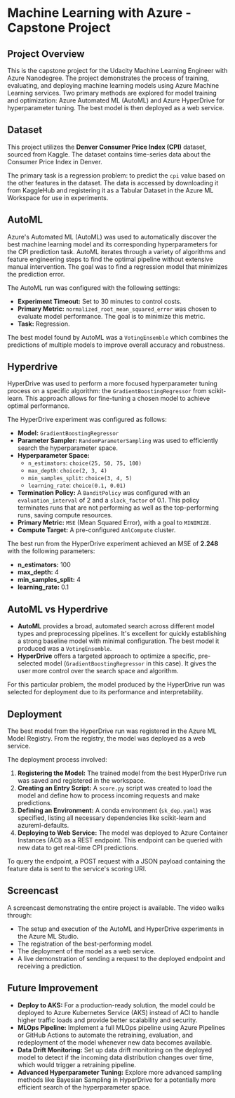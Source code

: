 # Machine Learning with Azure - Capstone Project

## Project Overview

This is the capstone project for the Udacity Machine Learning Engineer with Azure Nanodegree. The project demonstrates the process of training, evaluating, and deploying machine learning models using Azure Machine Learning services. Two primary methods are explored for model training and optimization: Azure Automated ML (AutoML) and Azure HyperDrive for hyperparameter tuning. The best model is then deployed as a web service.

## Dataset

This project utilizes the **Denver Consumer Price Index (CPI)** dataset, sourced from Kaggle. The dataset contains time-series data about the Consumer Price Index in Denver.

The primary task is a regression problem: to predict the `cpi` value based on the other features in the dataset. The data is accessed by downloading it from KaggleHub and registering it as a Tabular Dataset in the Azure ML Workspace for use in experiments.

## AutoML

Azure's Automated ML (AutoML) was used to automatically discover the best machine learning model and its corresponding hyperparameters for the CPI prediction task. AutoML iterates through a variety of algorithms and feature engineering steps to find the optimal pipeline without extensive manual intervention. The goal was to find a regression model that minimizes the prediction error.

The AutoML run was configured with the following settings:
- **Experiment Timeout:** Set to 30 minutes to control costs.
- **Primary Metric:** `normalized_root_mean_squared_error` was chosen to evaluate model performance. The goal is to minimize this metric.
- **Task:** Regression.

The best model found by AutoML was a `VotingEnsemble` which combines the predictions of multiple models to improve overall accuracy and robustness.

## Hyperdrive

HyperDrive was used to perform a more focused hyperparameter tuning process on a specific algorithm: the `GradientBoostingRegressor` from scikit-learn. This approach allows for fine-tuning a chosen model to achieve optimal performance.

The HyperDrive experiment was configured as follows:
- **Model:** `GradientBoostingRegressor`
- **Parameter Sampler:** `RandomParameterSampling` was used to efficiently search the hyperparameter space.
- **Hyperparameter Space:**
    - `n_estimators`: `choice(25, 50, 75, 100)`
    - `max_depth`: `choice(2, 3, 4)`
    - `min_samples_split`: `choice(3, 4, 5)`
    - `learning_rate`: `choice(0.1, 0.01)`
- **Termination Policy:** A `BanditPolicy` was configured with an `evaluation_interval` of 2 and a `slack_factor` of 0.1. This policy terminates runs that are not performing as well as the top-performing runs, saving compute resources.
- **Primary Metric:** `MSE` (Mean Squared Error), with a goal to `MINIMIZE`.
- **Compute Target:** A pre-configured `AmlCompute` cluster.

The best run from the HyperDrive experiment achieved an MSE of **2.248** with the following parameters:
- **n_estimators:** 100
- **max_depth:** 4
- **min_samples_split:** 4
- **learning_rate:** 0.1

## AutoML vs Hyperdrive

- **AutoML** provides a broad, automated search across different model types and preprocessing pipelines. It's excellent for quickly establishing a strong baseline model with minimal configuration. The best model it produced was a `VotingEnsemble`.
- **HyperDrive** offers a targeted approach to optimize a specific, pre-selected model (`GradientBoostingRegressor` in this case). It gives the user more control over the search space and algorithm.

For this particular problem, the model produced by the HyperDrive run was selected for deployment due to its performance and interpretability.

## Deployment

The best model from the HyperDrive run was registered in the Azure ML Model Registry. From the registry, the model was deployed as a web service.

The deployment process involved:
1.  **Registering the Model:** The trained model from the best HyperDrive run was saved and registered in the workspace.
2.  **Creating an Entry Script:** A `score.py` script was created to load the model and define how to process incoming requests and make predictions.
3.  **Defining an Environment:** A conda environment (`sk_dep.yaml`) was specified, listing all necessary dependencies like scikit-learn and azureml-defaults.
4.  **Deploying to Web Service:** The model was deployed to Azure Container Instances (ACI) as a REST endpoint. This endpoint can be queried with new data to get real-time CPI predictions.

To query the endpoint, a POST request with a JSON payload containing the feature data is sent to the service's scoring URI.

## Screencast

A screencast demonstrating the entire project is available. The video walks through:
- The setup and execution of the AutoML and HyperDrive experiments in the Azure ML Studio.
- The registration of the best-performing model.
- The deployment of the model as a web service.
- A live demonstration of sending a request to the deployed endpoint and receiving a prediction.

## Future Improvement

- **Deploy to AKS:** For a production-ready solution, the model could be deployed to Azure Kubernetes Service (AKS) instead of ACI to handle higher traffic loads and provide better scalability and security.
- **MLOps Pipeline:** Implement a full MLOps pipeline using Azure Pipelines or GitHub Actions to automate the retraining, evaluation, and redeployment of the model whenever new data becomes available.
- **Data Drift Monitoring:** Set up data drift monitoring on the deployed model to detect if the incoming data distribution changes over time, which would trigger a retraining pipeline.
- **Advanced Hyperparameter Tuning:** Explore more advanced sampling methods like Bayesian Sampling in HyperDrive for a potentially more efficient search of the hyperparameter space.
